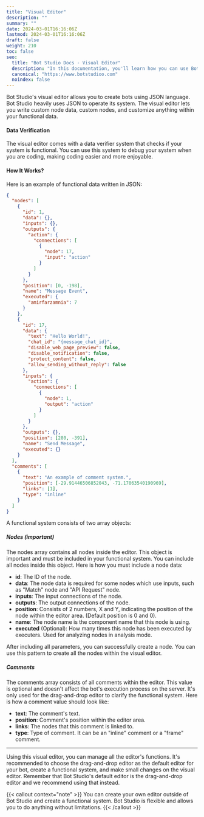 ```yaml
---
title: "Visual Editor"
description: ""
summary: ""
date: 2024-03-01T16:16:06Z
lastmod: 2024-03-01T16:16:06Z
draft: false
weight: 210
toc: false
seo:
  title: "Bot Studio Docs - Visual Editor"
  description: "In this documentation, you'll learn how you can use Bot Studio's visual editor to create robots using the JSON language. Click here to learn more."
  canonical: "https://www.botstudioo.com"
  noindex: false
---
```


Bot Studio's visual editor allows you to create bots using JSON language. Bot Studio heavily uses JSON to operate its system. The visual editor lets you write custom node data, custom nodes, and customize anything within your functional data.

#### Data Verification

The visual editor comes with a data verifier system that checks if your system is functional. You can use this system to debug your system when you are coding, making coding easier and more enjoyable.

#### How It Works?

Here is an example of functional data written in JSON:

```json { lineNos = true }
{
  "nodes": [
    {
      "id": 1,
      "data": {},
      "inputs": {},
      "outputs": {
        "action": {
          "connections": [
            {
              "node": 17,
              "input": "action"
            }
          ]
        }
      },
      "position": [0, -198],
      "name": "Message Event",
      "executed": {
        "amirfarzamnia": 7
      }
    },
    {
      "id": 17,
      "data": {
        "text": "Hello World!",
        "chat_id": "{message_chat_id}",
        "disable_web_page_preview": false,
        "disable_notification": false,
        "protect_content": false,
        "allow_sending_without_reply": false
      },
      "inputs": {
        "action": {
          "connections": [
            {
              "node": 1,
              "output": "action"
            }
          ]
        }
      },
      "outputs": {},
      "position": [280, -391],
      "name": "Send Message",
      "executed": {}
    }
  ],
  "comments": [
    {
      "text": "An example of comment system.",
      "position": [-29.91446506852043, -71.17063540190969],
      "links": [1],
      "type": "inline"
    }
  ]
}
```

A functional system consists of two array objects:

##### Nodes (important)

The nodes array contains all nodes inside the editor. This object is important and must be included in your functional system. You can include all nodes inside this object. Here is how you must include a node data:

- **id**: The ID of the node.
- **data**: The node data is required for some nodes which use inputs, such as "Match" node and "API Request" node.
- **inputs**: The input connections of the node.
- **outputs**: The output connections of the node.
- **position**: Consists of 2 numbers, X and Y, indicating the position of the node within the editor area. (Default position is 0 and 0).
- **name**: The node name is the component name that this node is using.
- **executed** (Optional): How many times this node has been executed by executers. Used for analyzing nodes in analysis mode.

After including all parameters, you can successfully create a node. You can use this pattern to create all the nodes within the visual editor.

##### Comments

The comments array consists of all comments within the editor. This value is optional and doesn't affect the bot's execution process on the server. It's only used for the drag-and-drop editor to clarify the functional system. Here is how a comment value should look like:

- **text**: The comment's text.
- **position**: Comment's position within the editor area.
- **links**: The nodes that this comment is linked to.
- **type**: Type of comment. It can be an "inline" comment or a "frame" comment.

---

Using this visual editor, you can manage all the editor's functions. It's recommended to choose the drag-and-drop editor as the default editor for your bot, create a functional system, and make small changes on the visual editor. Remember that Bot Studio's default editor is the drag-and-drop editor and we recommend using that instead.

{{< callout context="note" >}}
You can create your own editor outside of Bot Studio and create a functional system. Bot Studio is flexible and allows you to do anything without limitations.
{{< /callout >}}
